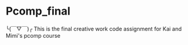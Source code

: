 # Pcomp_final
╰(￣▽￣)╭
This is the final creative work code assignment for Kai and Mimi's pcomp course
